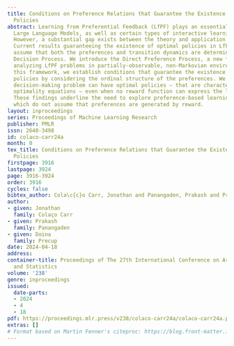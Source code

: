```yaml
---
title: Conditions on Preference Relations that Guarantee the Existence of Optimal
  Policies
abstract: Learning from Preferential Feedback (LfPF) plays an essential role in training
  Large Language Models, as well as certain types of interactive learning agents.
  However, a substantial gap exists between the theory and application of LfPF algorithms.
  Current results guaranteeing the existence of optimal policies in LfPF problems
  assume that both the preferences and transition dynamics are determined by a Markov
  Decision Process. We introduce the Direct Preference Process, a new framework for
  analyzing LfPF problems in partially-observable, non-Markovian environments. Within
  this framework, we establish conditions that guarantee the existence of optimal
  policies by considering the ordinal structure of the preferences. We show that a
  decision-making problem can have optimal policies – that are characterized by recursive
  optimality equations – even when no reward function can express the learning goal.
  These findings underline the need to explore preference-based learning strategies
  which do not assume that preferences are generated by reward.
layout: inproceedings
series: Proceedings of Machine Learning Research
publisher: PMLR
issn: 2640-3498
id: colaco-carr24a
month: 0
tex_title: Conditions on Preference Relations that Guarantee the Existence of Optimal
  Policies
firstpage: 3916
lastpage: 3924
page: 3916-3924
order: 3916
cycles: false
bibtex_author: Cola\c{c}o Carr, Jonathan and Panangaden, Prakash and Precup, Doina
author:
- given: Jonathan
  family: Colaço Carr
- given: Prakash
  family: Panangaden
- given: Doina
  family: Precup
date: 2024-04-18
address:
container-title: Proceedings of The 27th International Conference on Artificial Intelligence
  and Statistics
volume: '238'
genre: inproceedings
issued:
  date-parts:
  - 2024
  - 4
  - 18
pdf: https://proceedings.mlr.press/v238/colaco-carr24a/colaco-carr24a.pdf
extras: []
# Format based on Martin Fenner's citeproc: https://blog.front-matter.io/posts/citeproc-yaml-for-bibliographies/
---
```

